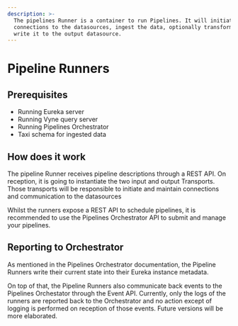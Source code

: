 ```yaml
---
description: >-
  The pipelines Runner is a container to run Pipelines. It will initiate the
  connections to the datasources, ingest the data, optionally transform it, and
  write it to the output datasource.
---
```


# Pipeline Runners

## Prerequisites

* Running Eureka server
* Running Vyne query server
* Running Pipelines Orchestrator
* Taxi schema for ingested data

## How does it work

The pipeline Runner receives pipeline descriptions through a REST API. On reception, it is going to instantiate the two input and output Transports. Those transports will be responsible to initiate and maintain connections and communication to the datasources

Whilst the runners expose a REST API to schedule pipelines, it is recommended to use the Pipelines Orchestrator API to submit and manage your pipelines.

## Reporting to Orchestrator

As mentioned in the Pipelines Orchestrator documentation, the Pipeline Runners write their current state into their Eureka instance metadata.  
  
On top of that, the Pipeline Runners also communicate back events to the Pipelines Orchestator through the Event API. Currently, only the logs of the runners are reported back to the Orchestrator and no action except of logging is performed on reception of those events. Future versions will be more elaborated.



